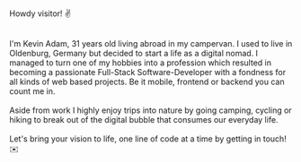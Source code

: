 Howdy visitor! ✌️

\
I'm Kevin Adam, 31 years old living abroad in my campervan. I used to live in Oldenburg, Germany but decided to start a life as a digital nomad. I managed to turn one of my hobbies into a profession which resulted in becoming a passionate Full-Stack Software-Developer with a fondness for all kinds of web based projects. Be it mobile, frontend or backend you can count me in.
\
\
Aside from work I highly enjoy trips into nature by going camping, cycling or hiking to break out of the digital bubble that consumes our everyday life.
\
\
Let's bring your vision to life, one line of code at a time by getting in touch! ✉️
